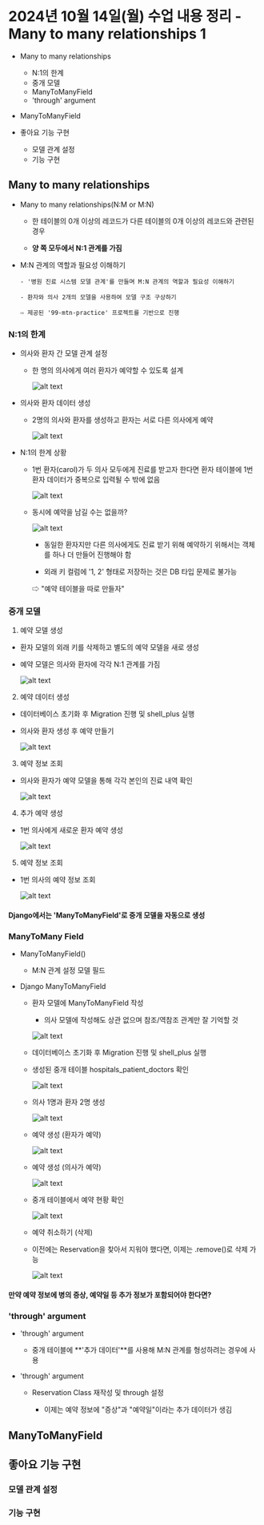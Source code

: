 # 2024년 10월 14일(월) 수업 내용 정리 - Many to many relationships 1


- Many to many relationships

  - N:1의 한계
  - 중개 모델
  - ManyToManyField
  - 'through' argument


- ManyToManyField



- 좋아요 기능 구현

  - 모델 관계 설정
  - 기능 구현




## Many to many relationships

- Many to many relationships(N:M or M:N)

  - 한 테이블의 0개 이상의 레코드가 다른 테이블의 0개 이상의 레코드와 관련된 경우

  - **양 쪽 모두에서 N:1 관계를 가짐**


- M:N 관계의 역할과 필요성 이해하기

      - '병원 진료 시스템 모델 관계'를 만들며 M:N 관계의 역할과 필요성 이해하기
      
      - 환자와 의사 2개의 모델을 사용하여 모델 구조 구상하기

      ⇨ 제공된 '99-mtn-practice' 프로젝트를 기반으로 진행



### N:1의 한계

- 의사와 환자 간 모델 관계 설정

  - 한 명의 의사에게 여러 환자가 예약할 수 있도록 설계

    ![alt text](./images/image_00.png)


- 의사와 환자 데이터 생성

  - 2명의 의사와 환자를 생성하고 환자는 서로 다른 의사에게 예약

    ![alt text](./images/image_01.png)


- N:1의 한계 상황

  - 1번 환자(carol)가 두 의사 모두에게 진료를 받고자 한다면 환자 테이블에 1번 환자 데이터가 중복으로 입력될 수 밖에 없음

    ![alt text](./images/image_02.png)

  - 동시에 예약을 남길 수는 없을까?

    ![alt text](./images/image_03.png)

      - 동일한 환자지만 다른 의사에게도 진료 받기 위해 예약하기 위해서는
        객체를 하나 더 만들어 진행해야 함

      - 외래 키 컬럼에 '1, 2' 형태로 저장하는 것은 DB 타입 문제로 불가능

      ⇨ "예약 테이블을 따로 만들자"



### 중개 모델

1. 예약 모델 생성

  - 환자 모델의 외래 키를 삭제하고 별도의 예약 모델을 새로 생성

  - 예약 모델은 의사와 환자에 각각 N:1 관계를 가짐

    ![alt text](./images/image_04.png)


2. 예약 데이터 생성

  - 데이터베이스 초기화 후 Migration 진행 및 shell_plus 실행

  - 의사와 환자 생성 후 예약 만들기

    ![alt text](./images/image_05.png)


3. 예약 정보 조회

  - 의사와 환자가 예약 모델을 통해 각각 본인의 진료 내역 확인

    ![alt text](./images/image_06.png)


4. 추가 예약 생성

  - 1번 의사에게 새로운 환자 예약 생성

    ![alt text](./images/image_07.png)


5. 예약 정보 조회

  - 1번 의사의 예약 정보 조회

    ![alt text](./images/image_08.png)


#### Django에서는 'ManyToManyField'로 중개 모델을 자동으로 생성




### ManyToMany Field

- ManyToManyField()

  - M:N 관계 설정 모델 필드


- Django ManyToManyField

  - 환자 모델에 ManyToManyField 작성

    - 의사 모델에 작성해도 상관 없으며 참조/역참조 관계만 잘 기억할 것

    ![alt text](./images/image_09.png)

  - 데이터베이스 초기화 후 Migration 진행 및 shell_plus 실행

  - 생성된 중개 테이블 hospitals_patient_doctors 확인

    ![alt text](./images/image_10.png)

  - 의사 1명과 환자 2명 생성

    ![alt text](./images/image_11.png)

  - 예약 생성 (환자가 예약)

    ![alt text](./images/image_12.png)

  - 예약 생성 (의사가 예약)

    ![alt text](./images/image_13.png)

  - 중개 테이블에서 예약 현황 확인

    ![alt text](./images/image_14.png)

  - 예약 취소하기 (삭제)

  - 이전에는 Reservation을 찾아서 지워야 했다면, 이제는 .remove()로 삭제 가능

    ![alt text](./images/image_15.png)


#### 만약 예약 정보에 병의 증상, 예약일 등 추가 정보가 포함되어야 한다면?



### 'through' argument

- 'through' argument
  
  - 중개 테이블에 **'추가 데이터'**를 사용해 M:N 관계를 형성하려는 경우에 사용


- 'through' argument

  - Reservation Class 재작성 및 through 설정

    - 이제는 예약 정보에 "증상"과 "예약일"이라는 추가 데이터가 생김





## ManyToManyField







## 좋아요 기능 구현



### 모델 관계 설정



### 기능 구현